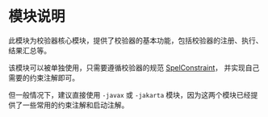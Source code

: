 # 模块说明

此模块为校验器核心模块，提供了校验器的基本功能，包括校验器的注册、执行、结果汇总等。

该模块可以被单独使用，只需要遵循校验器的规范 [SpelConstraint](src/main/java/cn/sticki/spel/validator/core/SpelConstraint.java)，
并实现自己需要的约束注解即可。

但一般情况下，建议直接使用 `-javax` 或 `-jakarta` 模块，因为这两个模块已经提供了一些常用的约束注解和启动注解。
